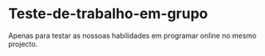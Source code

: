 # Teste-de-trabalho-em-grupo
Apenas para testar as nossoas habilidades em programar online no mesmo projecto.
